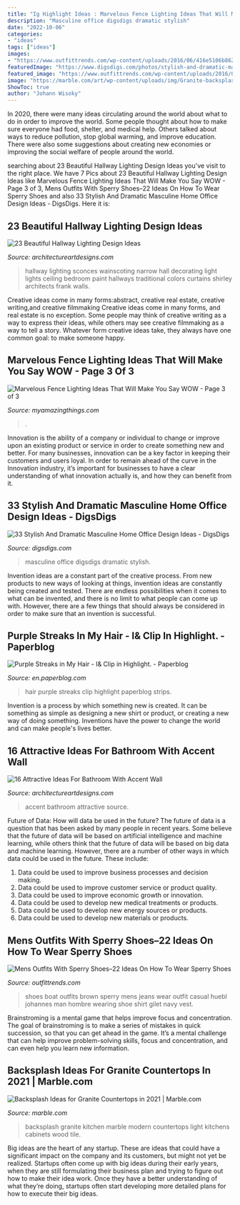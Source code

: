 ```yaml
---
title: "Ig Highlight Ideas : Marvelous Fence Lighting Ideas That Will Make You Say Wow"
description: "Masculine office digsdigs dramatic stylish"
date: "2022-10-06"
categories:
- "ideas"
tags: ["ideas"]
images:
- "https://www.outfittrends.com/wp-content/uploads/2016/06/416e5106b862be0bbf3f2c3dd4db74c1.jpg"
featuredImage: "https://www.digsdigs.com/photos/stylish-and-dramatic-masculine-home-offices-34.jpg"
featured_image: "https://www.outfittrends.com/wp-content/uploads/2016/06/416e5106b862be0bbf3f2c3dd4db74c1.jpg"
image: "https://marble.com/art/wp-content/uploads/img/Granite-backsplash.gif"
ShowToc: true
author: "Johann Wisoky"
---
```



In 2020, there were many ideas circulating around the world about what to do in order to improve the world. Some people thought about how to make sure everyone had food, shelter, and medical help. Others talked about ways to reduce pollution, stop global warming, and improve education. There were also some suggestions about creating new economies or improving the social welfare of people around the world.

	

		
searching about 23 Beautiful Hallway Lighting Design Ideas you've visit to the right place. We have 7 Pics about 23 Beautiful Hallway Lighting Design Ideas like Marvelous Fence Lighting Ideas That Will Make You Say WOW - Page 3 of 3, Mens Outfits With Sperry Shoes–22 Ideas On How To Wear Sperry Shoes and also 33 Stylish And Dramatic Masculine Home Office Design Ideas - DigsDigs. Here it is:
		
    
## 23 Beautiful Hallway Lighting Design Ideas

<img loading=lazy src="http://www.architectureartdesigns.com/wp-content/uploads/2013/12/2334.jpg" onerror="this.onerror=null;this.src='https://tse2.mm.bing.net/th?id=OIP.jbV_qy77XjTlMx889Az5UgAAAA&amp;pid=15.1';" alt="23 Beautiful Hallway Lighting Design Ideas">

_Source: architectureartdesigns.com_

>hallway lighting sconces wainscoting narrow hall decorating light lights ceiling bedroom paint hallways traditional colors curtains shirley architects frank walls. 

	

Creative ideas come in many forms:abstract, creative real estate, creative writing,and creative filmmaking
Creative ideas come in many forms, and real estate is no exception. Some people may think of creative writing as a way to express their ideas, while others may see creative filmmaking as a way to tell a story. Whatever form creative ideas take, they always have one common goal: to make someone happy.

    
## Marvelous Fence Lighting Ideas That Will Make You Say WOW - Page 3 Of 3

<img loading=lazy src="https://myamazingthings.com/wp-content/uploads/2017/03/backyard-accent-lighting-1024x640.jpg" onerror="this.onerror=null;this.src='https://tse3.mm.bing.net/th?id=OIP.vo9kEYDxzaAG_NUBG3o5IgHaEo&amp;pid=15.1';" alt="Marvelous Fence Lighting Ideas That Will Make You Say WOW - Page 3 of 3">

_Source: myamazingthings.com_

>. 

	

Innovation is the ability of a company or individual to change or improve upon an existing product or service in order to create something new and better. For many businesses, innovation can be a key factor in keeping their customers and users loyal. In order to remain ahead of the curve in the Innovation industry, it’s important for businesses to have a clear understanding of what innovation actually is, and how they can benefit from it.

    
## 33 Stylish And Dramatic Masculine Home Office Design Ideas - DigsDigs

<img loading=lazy src="https://www.digsdigs.com/photos/stylish-and-dramatic-masculine-home-offices-34.jpg" onerror="this.onerror=null;this.src='https://tse2.mm.bing.net/th?id=OIP.UNwUzi8DV6NObK_F5oi4jgHaEn&amp;pid=15.1';" alt="33 Stylish And Dramatic Masculine Home Office Design Ideas - DigsDigs">

_Source: digsdigs.com_

>masculine office digsdigs dramatic stylish. 

	

Invention ideas are a constant part of the creative process. From new products to new ways of looking at things, invention ideas are constantly being created and tested. There are endless possibilities when it comes to what can be invented, and there is no limit to what people can come up with. However, there are a few things that should always be considered in order to make sure that an invention is successful.

    
## Purple Streaks In My Hair - I&amp; Clip In Highlight. - Paperblog

<img loading=lazy src="http://m5.paperblog.com/i/44/448828/purple-streaks-in-my-hair-ik-clip-in-highligh-L-Ep6j7t.jpeg" onerror="this.onerror=null;this.src='https://tse2.mm.bing.net/th?id=OIP.yfMm8-st80LcwVTzBKMoBgHaOK&amp;pid=15.1';" alt="Purple Streaks in My Hair - I&amp; Clip in Highlight. - Paperblog">

_Source: en.paperblog.com_

>hair purple streaks clip highlight paperblog strips. 

	

Invention is a process by which something new is created. It can be something as simple as designing a new shirt or product, or creating a new way of doing something. Inventions have the power to change the world and can make people's lives better.

    
## 16 Attractive Ideas For Bathroom With Accent Wall

<img loading=lazy src="https://www.architectureartdesigns.com/wp-content/uploads/2016/06/2-6.jpg" onerror="this.onerror=null;this.src='https://tse4.mm.bing.net/th?id=OIP.IEXAM7CrOXD6xe9EnJl54QHaLH&amp;pid=15.1';" alt="16 Attractive Ideas For Bathroom With Accent Wall">

_Source: architectureartdesigns.com_

>accent bathroom attractive source. 

	

Future of Data: How will data be used in the future?
The future of data is a question that has been asked by many people in recent years. Some believe that the future of data will be based on artificial intelligence and machine learning, while others think that the future of data will be based on big data and machine learning. However, there are a number of other ways in which data could be used in the future. These include:
1. Data could be used to improve business processes and decision making.
2. Data could be used to improve customer service or product quality.
3. Data could be used to improve economic growth or innovation.
4. Data could be used to develop new medical treatments or products.
5. Data could be used to develop new energy sources or products.
6. Data could be used to develop new materials or products.

    
## Mens Outfits With Sperry Shoes–22 Ideas On How To Wear Sperry Shoes

<img loading=lazy src="https://www.outfittrends.com/wp-content/uploads/2016/06/416e5106b862be0bbf3f2c3dd4db74c1.jpg" onerror="this.onerror=null;this.src='https://tse1.mm.bing.net/th?id=OIP.Uf9L76M-QzYNUNA8d0-5GQHaKw&amp;pid=15.1';" alt="Mens Outfits With Sperry Shoes–22 Ideas On How To Wear Sperry Shoes">

_Source: outfittrends.com_

>shoes boat outfits brown sperry mens jeans wear outfit casual huebl johannes man hombre wearing shoe shirt gilet navy vest. 

	

Brainstroming is a mental game that helps improve focus and concentration. The goal of brainstroming is to make a series of mistakes in quick succession, so that you can get ahead in the game. It’s a mental challenge that can help improve problem-solving skills, focus and concentration, and can even help you learn new information.

    
## Backsplash Ideas For Granite Countertops In 2021 | Marble.com

<img loading=lazy src="https://marble.com/art/wp-content/uploads/img/Granite-backsplash.gif" onerror="this.onerror=null;this.src='https://tse1.mm.bing.net/th?id=OIP.q95q5ba8UZX62OGOsYu2vAHaLH&amp;pid=15.1';" alt="Backsplash Ideas for Granite Countertops in 2021 | Marble.com">

_Source: marble.com_

>backsplash granite kitchen marble modern countertops light kitchens cabinets wood tile. 

	

Big ideas are the heart of any startup. These are ideas that could have a significant impact on the company and its customers, but might not yet be realized. Startups often come up with big ideas during their early years, when they are still formulating their business plan and trying to figure out how to make their idea work. Once they have a better understanding of what they’re doing, startups often start developing more detailed plans for how to execute their big ideas.

